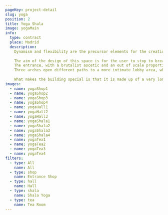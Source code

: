 ```yaml
---
pageKey: project-detail
slug: yoga
position: 2
title: Yoga Shala
image: yogaMain
info:
  type: contract
  place: Madrid
  description:
    Dynamism and flexibility are the precursor elements for the creation of this space. Inspired by the bases of Ashtanga Yoga, a space is created where lovers of this ancient practice coexist for their spiritual development. Meditation, rest and reading are accompanied by tea at the end of the practice.
    
    The aim of the design of this space is for the user to stop to breathe and observe himself. Daily work towards oneself is promoted, for growth and for the search for inner peace.
    The entrance, with a brutalist ascetic and an out of scale proportion, with cement as the main material are the motivation for the user's mental focus in this space. A reception hosts a store for teas, mats and other yoga accessories. Textiles hang from the ceiling adding in theatrical elements to the space, enhancing its height.
    Three arches open different paths to a more intimate lobby area, where users can leave their belongings and change.
    
    What makes the building special is that it is made up of a very long rectangular space, which can be divided into two sections, the shala where yoga is practiced and, on the other hand, the tearoom, a patio, the bathrooms and changing rooms as well as the storage / kitchen for the staff.
images:
  - name: yogaShop1
  - name: yogaShop2
  - name: yogaShop3
  - name: yogaShop4
  - name: yogaHall1
  - name: yogaHall2
  - name: yogaHall3
  - name: yogaShala1
  - name: yogaShala2
  - name: yogaShala3
  - name: yogaShala4
  - name: yogaTea1
  - name: yogaTea2
  - name: yogaTea3
  - name: yogaTea4
filters:
  - type: All
    name: All
  - type: shop
    name: Entrance Shop
  - type: hall
    name: Hall
  - type: shala
    name: Shala Yoga
  - type: tea
    name: Tea Room
---
```

